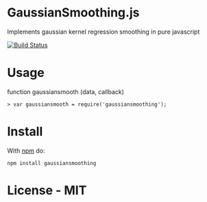 # GaussianSmoothing.js

Implements gaussian kernel regression smoothing in pure javascript

[![Build Status](https://travis-ci.org/rauljordan/gaussiansmoothing.js.svg?branch=master)](https://travis-ci.org/rauljordan/gaussiansmoothing.js)

# Usage

function gaussiansmooth (data, callback)


```
> var gaussiansmooth = require('gaussiansmoothing');

```


# Install

With [npm](http://npmjs.org) do:

```
npm install gaussiansmoothing
```


# License - MIT
